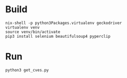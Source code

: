 

# Build

```
nix-shell -p python3Packages.virtualenv geckodriver
virtualenv venv
source venv/bin/activate
pip3 install selenium beautifulsoup4 pyperclip
```

# Run

```
python3 get_cves.py
```
